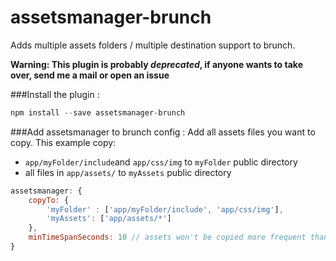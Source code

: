 assetsmanager-brunch
====================

Adds multiple assets folders / multiple destination support to brunch.

**Warning: This plugin is probably _deprecated_, if anyone wants to take over, send me a mail or open an issue**

###Install the plugin :
```js
npm install --save assetsmanager-brunch
```

###Add assetsmanager to brunch config :
Add all assets files you want to copy. This example copy:

* `app/myFolder/include`and `app/css/img` to `myFolder` public directory
* all files in `app/assets/` to `myAssets` public directory


```js
assetsmanager: {
    copyTo: {
        'myFolder' : ['app/myFolder/include', 'app/css/img'],
        'myAssets': ['app/assets/*']
    },
    minTimeSpanSeconds: 10 // assets won't be copied more frequent than once per X seconds.
}
```
